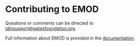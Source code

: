Contributing to EMOD
=====================
Questions or comments can be directed to [idmsupport@gatesfoundation.org](<mailto:idmsupport@gatesfoundation.org>).

Full information about EMOD is provided in the [documentation](<https://docs.idmod.org/models.html#emod>).
